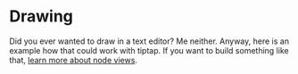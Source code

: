 # Drawing
Did you ever wanted to draw in a text editor? Me neither. Anyway, here is an example how that could work with tiptap. If you want to build something like that, [learn more about node views](/guide/node-views).

<demo name="Examples/Drawing" />
